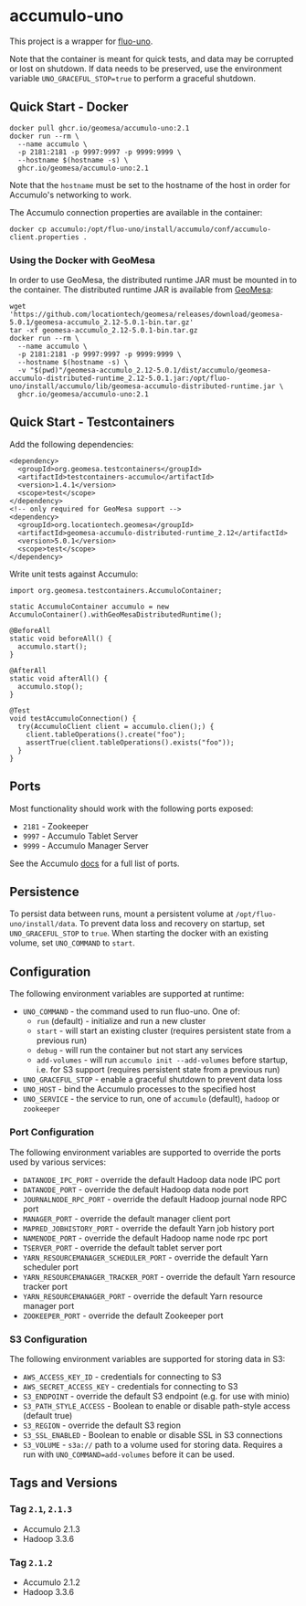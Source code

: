# accumulo-uno

This project is a wrapper for [fluo-uno](https://github.com/apache/fluo-uno).

Note that the container is meant for quick tests, and data may be corrupted or lost on shutdown. If data needs to be
preserved, use the environment variable `UNO_GRACEFUL_STOP=true` to perform a graceful shutdown.

## Quick Start - Docker

    docker pull ghcr.io/geomesa/accumulo-uno:2.1
    docker run --rm \
      --name accumulo \
      -p 2181:2181 -p 9997:9997 -p 9999:9999 \
      --hostname $(hostname -s) \
      ghcr.io/geomesa/accumulo-uno:2.1

Note that the `hostname` must be set to the hostname of the host in order for Accumulo's networking to work.

The Accumulo connection properties are available in the container:

    docker cp accumulo:/opt/fluo-uno/install/accumulo/conf/accumulo-client.properties .

### Using the Docker with GeoMesa

In order to use GeoMesa, the distributed runtime JAR must be mounted in to the container. The distributed runtime
JAR is available from [GeoMesa](https://github.com/locationtech/geomesa/releases):

    wget 'https://github.com/locationtech/geomesa/releases/download/geomesa-5.0.1/geomesa-accumulo_2.12-5.0.1-bin.tar.gz'
    tar -xf geomesa-accumulo_2.12-5.0.1-bin.tar.gz
    docker run --rm \
      --name accumulo \
      -p 2181:2181 -p 9997:9997 -p 9999:9999 \
      --hostname $(hostname -s) \
      -v "$(pwd)"/geomesa-accumulo_2.12-5.0.1/dist/accumulo/geomesa-accumulo-distributed-runtime_2.12-5.0.1.jar:/opt/fluo-uno/install/accumulo/lib/geomesa-accumulo-distributed-runtime.jar \
      ghcr.io/geomesa/accumulo-uno:2.1

## Quick Start - Testcontainers

Add the following dependencies:

    <dependency>
      <groupId>org.geomesa.testcontainers</groupId>
      <artifactId>testcontainers-accumulo</artifactId>
      <version>1.4.1</version>
      <scope>test</scope>
    </dependency>
    <!-- only required for GeoMesa support -->
    <dependency>
      <groupId>org.locationtech.geomesa</groupId>
      <artifactId>geomesa-accumulo-distributed-runtime_2.12</artifactId>
      <version>5.0.1</version>
      <scope>test</scope>
    </dependency>

Write unit tests against Accumulo:

    import org.geomesa.testcontainers.AccumuloContainer;

    static AccumuloContainer accumulo = new AccumuloContainer().withGeoMesaDistributedRuntime();
    
    @BeforeAll
    static void beforeAll() {
      accumulo.start();
    }
    
    @AfterAll
    static void afterAll() {
      accumulo.stop();
    }

    @Test
    void testAccumuloConnection() {
      try(AccumuloClient client = accumulo.clien();) {
        client.tableOperations().create("foo");
        assertTrue(client.tableOperations().exists("foo"));
      }
    }

## Ports

Most functionality should work with the following ports exposed:

* `2181` - Zookeeper
* `9997` - Accumulo Tablet Server
* `9999` - Accumulo Manager Server

See the Accumulo [docs](https://accumulo.apache.org/docs/2.x/administration/in-depth-install#network) for a full list of ports.

## Persistence

To persist data between runs, mount a persistent volume at `/opt/fluo-uno/install/data`. To prevent data loss
and recovery on startup, set `UNO_GRACEFUL_STOP` to `true`. When starting the docker with an existing volume,
set `UNO_COMMAND` to `start`. 

## Configuration

The following environment variables are supported at runtime:

* `UNO_COMMAND` - the command used to run fluo-uno. One of:
  * `run` (default) - initialize and run a new cluster
  * `start` - will start an existing cluster (requires persistent state from a previous run)
  * `debug` - will run the container but not start any services
  * `add-volumes` - will run `accumulo init --add-volumes` before startup, i.e. for S3 support (requires persistent state from a previous run)
* `UNO_GRACEFUL_STOP` - enable a graceful shutdown to prevent data loss
* `UNO_HOST` - bind the Accumulo processes to the specified host
* `UNO_SERVICE` - the service to run, one of `accumulo` (default), `hadoop` or `zookeeper`

### Port Configuration

The following environment variables are supported to override the ports used by various services:

* `DATANODE_IPC_PORT` - override the default Hadoop data node IPC port
* `DATANODE_PORT` - override the default Hadoop data node port
* `JOURNALNODE_RPC_PORT` - override the default Hadoop journal node RPC port
* `MANAGER_PORT` - override the default manager client port
* `MAPRED_JOBHISTORY_PORT` - override the default Yarn job history port
* `NAMENODE_PORT` - override the default Hadoop name node rpc port
* `TSERVER_PORT` - override the default tablet server port
* `YARN_RESOURCEMANAGER_SCHEDULER_PORT` - override the default Yarn scheduler port
* `YARN_RESOURCEMANAGER_TRACKER_PORT` - override the default Yarn resource tracker port
* `YARN_RESOURCEMANAGER_PORT` - override the default Yarn resource manager port
* `ZOOKEEPER_PORT` - override the default Zookeeper port

### S3 Configuration

The following environment variables are supported for storing data in S3:

* `AWS_ACCESS_KEY_ID` - credentials for connecting to S3
* `AWS_SECRET_ACCESS_KEY` - credentials for connecting to S3
* `S3_ENDPOINT` - override the default S3 endpoint (e.g. for use with minio)
* `S3_PATH_STYLE_ACCESS` - Boolean to enable or disable path-style access (default true)
* `S3_REGION` - override the default S3 region
* `S3_SSL_ENABLED` - Boolean to enable or disable SSL in S3 connections
* `S3_VOLUME` - `s3a://` path to a volume used for storing data. Requires a run with `UNO_COMMAND=add-volumes` before it can be used.

## Tags and Versions

### Tag `2.1`, `2.1.3`

* Accumulo 2.1.3
* Hadoop 3.3.6

### Tag `2.1.2`

* Accumulo 2.1.2
* Hadoop 3.3.6

